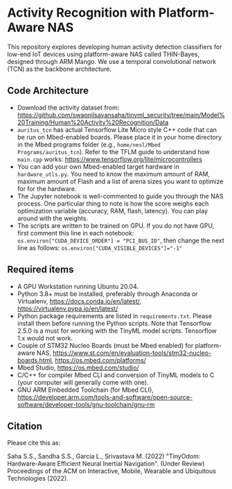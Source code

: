 # Activity Recognition with Platform-Aware NAS

This repository explores developing human activity detection classifiers for low-end IoT devices using platform-aware NAS called THIN-Bayes, designed through ARM Mango. We use a temporal convolutional network (TCN) as the backbone architecture.

## Code Architecture

- Download the activity dataset from: https://github.com/swapnilsayansaha/tinyml_security/tree/main/Model%20Training/Human%20Activity%20Recognition/Data
- ```auritus_tcn``` has actual Tensorflow Lite Micro style C++ code that can be run on Mbed-enabled boards. Please place it in your home directory in the Mbed programs folder (e.g., ```home/nesl/Mbed Programs/auritus_tcn```). Refer to the TFLM guide to understand how ```main.cpp``` works: https://www.tensorflow.org/lite/microcontrollers
- You can add your own Mbed-enabled target hardware in ```hardware_utls.py```. You need to know the maximum amount of RAM, maximum amount of Flash and a list of arena sizes you want to optimize for for the hardware.
- The Jupyter notebook is well-commented to guide you through the NAS process. One particular thing to note is how the score weighs each optimization variable (accuracy, RAM, flash, latency). You can play around with the weights.
- The scripts are written to be trained on GPU. If you do not have GPU, first comment this line in each notebook: ```os.environ["CUDA_DEVICE_ORDER"] = "PCI_BUS_ID"```, then change the next line as follows: ```os.environ["CUDA_VISIBLE_DEVICES"]="-1"```

## Required items 
- A GPU Workstation running Ubuntu 20.04.
- Python 3.8+ must be installed, preferably through Anaconda or Virtualenv, https://docs.conda.io/en/latest/, https://virtualenv.pypa.io/en/latest/
- Python package requirements are listed in ```requirements.txt```. Please install them before running the Python scripts. Note that Tensorflow 2.5.0 is a must for working with the TinyML model scripts. Tensorflow 1.x would not work.
- Couple of STM32 Nucleo Boards (must be Mbed enabled) for platform-aware NAS, https://www.st.com/en/evaluation-tools/stm32-nucleo-boards.html, https://os.mbed.com/platforms/
- Mbed Studio, https://os.mbed.com/studio/
- C/C++ for compiler Mbed CLI and conversion of TinyML models to C (your computer will generally come with one).
- GNU ARM Embedded Toolchain (for Mbed CLI), https://developer.arm.com/tools-and-software/open-source-software/developer-tools/gnu-toolchain/gnu-rm

## Citation
Please cite this as:

Saha S.S., Sandha S.S., Garcia L., Srivastava M. (2022) "TinyOdom: Hardware-Aware Efficient Neural Inertial Navigation". (Under Review) Proceedings of the ACM on Interactive, Mobile, Wearable and Ubiquitous Technologies (2022).
